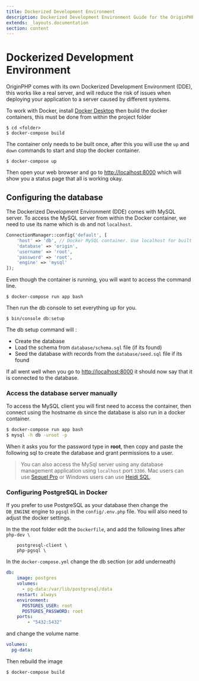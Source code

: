 ```yaml
---
title: Dockerized Development Environment
description: Dockerized Development Environment Guide for the OriginPHP Framework
extends: _layouts.documentation
section: content
---
```

# Dockerized Development Environment

OriginPHP comes with its own Dockerized Development Environment (DDE), this works like a real server, and will reduce the risk of issues when deploying your application to a server caused by different systems.

To work with Docker, install [Docker Desktop](https://www.docker.com/products/docker-desktop) then build the docker containers, this must be done from within the project folder

```linux
$ cd <folder>
$ docker-compose build
```

The container only needs to be built once, after this you will use the `up` and `down` commands to start and stop the docker container.

```linux
$ docker-compose up
```

Then open your web browser and go to [http://localhost:8000](http://localhost:8000)  which will show you a status page that all is working okay.

## Configuring the database

The Dockerized Development Environment (DDE) comes with MySQL server. To access the MySQL server from within the Docker container, we need to use its name which is `db` and not `localhost`.

```php
ConnectionManager::config('default', [
    'host' => 'db', // Docker MySQL container. Use localhost for built in webserver
    'database' => 'origin',
    'username' => 'root',
    'password' => 'root',
    'engine' => 'mysql'
]);
```

Even though the container is running, you will want to access the command line.

```linux
$ docker-compose run app bash
```

Then run the db console to set everything up for you.

```linux
$ bin/console db:setup
```

The db setup command will :

- Create the database
- Load the schema from `database/schema.sql` file (if its found)
- Seed the database with records from the `database/seed.sql` file if its found

If all went well when you go to [http://localhost:8000](http://localhost:8000)  it should now say that it is connected to the database.

### Access the database server manually

To access the MySQL client you will first need to access the container, then connect using the hostname `db` since the database is also run in a docker container.

```bash
$ docker-compose run app bash
$ mysql -h db -uroot -p
```

When it asks you for the password type in **root**, then copy and paste the following sql to create the database and grant permissions to a user.

> You can also access the MySql server using any database management application using `localhost` port `3306`. Mac users can use [Sequel Pro](https://www.sequelpro.com/) or Windows users can use [Heidi SQL](https://www.heidisql.com/).


### Configuring PostgreSQL in Docker

If you prefer to use PostgreSQL as your database then change the `DB_ENGINE` engine to `pgsql` in the `config/.env.php` file. You will also need to adjust the docker settings.

In the the root folder edit the `Dockerfile`, and add the following lines after `php-dev \` 
```
    postgresql-client \
    php-pgsql \
```

In the `docker-compose.yml` change the db section (or add underneath)

```yaml
db:
    image: postgres
    volumes:
      - pg-data:/var/lib/postgresql/data
    restart: always
    environment:
      POSTGRES_USER: root
      POSTGRES_PASSWORD: root
    ports:
        - "5432:5432"
```

and change the volume name

```yaml
volumes:
  pg-data:
```

Then rebuild the image

```linux
$ docker-compose build
```

